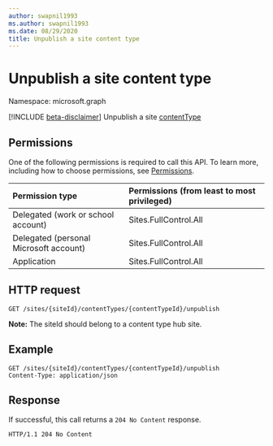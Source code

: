 ```yaml
---
author: swapnil1993
ms.author: swapnil1993
ms.date: 08/29/2020
title: Unpublish a site content type
---
```

# Unpublish a site content type
Namespace: microsoft.graph

[!INCLUDE [beta-disclaimer](../../includes/beta-disclaimer.md)]
Unpublish a site [contentType][]

## Permissions

One of the following permissions is required to call this API. To learn more, including how to choose permissions, see [Permissions](/graph/permissions_reference.md).

|Permission type      | Permissions (from least to most privileged)              |
|:--------------------|:---------------------------------------------------------|
|Delegated (work or school account) | Sites.FullControl.All    |
|Delegated (personal Microsoft account) | Sites.FullControl.All    |
|Application | Sites.FullControl.All |

## HTTP request

<!-- { "blockType": "request" } -->

```http
GET /sites/{siteId}/contentTypes/{contentTypeId}/unpublish
```

**Note:** The siteId should belong to a content type hub site.

## Example

```http
GET /sites/{siteId}/contentTypes/{contentTypeId}/unpublish
Content-Type: application/json
```

## Response

If successful, this call returns a `204 No Content` response.
<!-- { "blockType": "response" } -->

```http
HTTP/1.1 204 No Content
```

[contentType]: ../resources/contentType.md